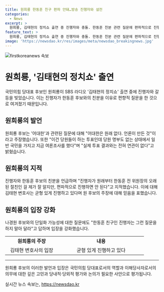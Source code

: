 ```yaml
---
title: 원희룡 한동훈 친구 편파 안돼…방송 진행자와 설전
categories:
  - News
excerpt: >
  원희룡, 김태현의 정치쇼 출연 중 진행자와 충돌. 한동훈 친분 관련 질문에 편파적으로 진행하면 안 된다고 항의. 김 변호사는 중립적 진행을 강조. 채상병 특검 주장 관련하여도 한동훈 친구라고 그렇게 하면 안 된다고 항의. 해당 라디오 프로그램 진행자는 김태현 변호사로, 한 후보와의 사적관계를 부정하며 중립을 강조.
feature_text: >
  원희룡, 김태현의 정치쇼 출연 중 진행자와 충돌. 한동훈 친분 관련 질문에 편파적으로 진행하면 안 된다고 항의. 김 변호사는 중립적 진행을 강조. 채상병 특검 주장 관련하여도 한동훈 친구라고 그렇게 하면 안 된다고 항의. 해당 라디오 프로그램 진행자는 김태현 변호사로, 한 후보와의 사적관계를 부정하며 중립을 강조.
image: 'https://newsdao.kr/res/images/meta/newsdao_breakingnews.jpg'
---
```


<p><img src="https://newsdao.kr/res/images/meta/newsdao_breakingnews.jpg" alt="firstkoreanews 속보" /></p>

<h1>원희룡, '김태현의 정치쇼' 출연</h1>

<p>국민의힘 당대표 후보인 원희룡이 SBS 라디오 '김태현의 정치쇼' 출연 중에 진행자와 갈등을 빚었습니다. 이는 진행자가 한동훈 후보와의 친분을 이유로 편향적 질문을 한 것으로 여겨졌기 때문입니다.</p>

<h2 data-ke-size="size26">원희룡의 발언</h2>

<p data-ke-size="size16">원희룡 후보는 '어대한'과 관련된 질문에 대해 "어대한은 원래 없다. 언론이 만든 것"이라고 주장했습니다. 또한 "이건 당원들이 하는 투표인데 당원 명부도 없는 상태에서 일반 국민을 가지고 지금 여론조사를 했다"며 "실제 투표 결과와는 전혀 연관이 없다"고 밝혔습니다.</p>

<h2 data-ke-size="size26">원희룡의 지적</h2>

<p data-ke-size="size16">진행자와 한동훈 후보의 친분을 언급하며 "진행자가 원래부터 한동훈 전 위원장의 오래된 절친인 걸 제가 잘 알지만, 편파적으로 진행하면 안 된다"고 지적했습니다. 이에 대해 김태현 변호사는 균형 있게 진행하고 있다며 원 후보의 주장에 대해 믿음을 표했습니다.</p>

<h2 data-ke-size="size26">원희룡의 입장 강화</h2>

<p data-ke-size="size16">나경원 후보와의 단일화 가능성에 대한 질문에도 "한동훈 친구인 진행자는 그런 질문을 하지 말아 달라"고 답하며 입장을 강화했습니다.</p>

<table>
  <colgroup>
    <col width="174" />
    <col width="281" />
  </colgroup>
  <tbody>
    <tr>
      <td style="text-align: center; height: 17px;"><b>원희룡의 주장</b></td>
      <td style="text-align: center; height: 17px;"><b>내용</b></td>
    </tr>
    <tr>
      <td style="text-align: center; height: 17px;">김태현 변호사의 입장</td>
      <td style="text-align: center; height: 17px;">균형 있게 진행하고 있다</td>
    </tr>
  </tbody>
</table>

<hr />

<p>원희룡 후보의 이러한 발언과 입장은 국민의힘 당대표로서의 역할과 이해당사자로서의 의무에 대한 깊은 고민과 당내적·당외적 평가와 논의가 필요한 사안으로 평가됩니다.</p>
실시간 뉴스 속보는, <a href="https://newsdao.kr" rel="dofollow">https://newsdao.kr</a>



